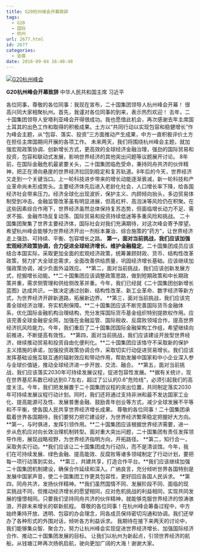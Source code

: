 ```yaml
---
title: G20杭州峰会开幕致辞
tags:
  - G20
  - 国际
  - 杭州
url: 2677.html
id: 2677
categories:
  - 会展
date: 2016-09-04 16:40:48
---
```


[![G20杭州峰会](http://photo.guolaijie.com/rooufer/uploads/2016/09/G20杭州峰会.jpg)](http://photo.guolaijie.com/rooufer/uploads/2016/09/G20杭州峰会.jpg)

**G20杭州峰会开幕致辞** 中华人民共和国主席 习近平

各位同事，尊敬的各位同事：我现在宣布，二十国集团领导人杭州峰会开幕！ 很高兴同大家相聚杭州。首先，我谨对各位同事的到来，表示热烈欢迎！ 去年，二十国集团领导人安塔利亚峰会开得很成功。我也愿借此机会，再次感谢去年主席国土耳其的出色工作和取得的积极成果。土方以“共同行动以实现包容和稳健增长”作为峰会主题，从“包容、落实、投资”三方面推动产生成果，中方一直积极评价土方在担任主席国期间开展的各项工作。 未来两天，我们将围绕杭州峰会主题，就加强宏观政策协调、创新增长方式，更高效的全球经济金融治理，强劲的国际贸易和投资，包容和联动式发展，影响世界经济的其他突出问题等议题展开讨论。 8年前，在国际金融危机最紧要关头，二十国集团临危受命，秉持同舟共济的伙伴精神，把正在滑向悬崖的世界经济拉回到稳定和复苏轨道。8年后的今天，世界经济又走到一个关键当口。上一轮科技进步带来的增长动能逐渐衰减，新一轮科技和产业革命尚未形成势头。主要经济体先后进入老龄化社会，人口增长率下降，给各国经济社会带来压力。经济全球化出现波折，保护主义、内顾倾向抬头，多边贸易体制受到冲击。金融监管改革虽有明显进展，但高杠杆、高泡沫等风险仍在积聚。在这些因素综合作用下，世界经济虽然总体保持复苏态势，但面临增长动力不足、需求不振、金融市场反复动荡、国际贸易和投资持续低迷等多重风险和挑战。 二十国集团聚集了世界主要经济体，国际社会对我们充满期待，对这次峰会寄予厚望。希望杭州峰会能够为世界经济开出一剂标本兼治、综合施策的“药方”，让世界经济走上强劲、可持续、平衡、包容增长之路。 **第一，面对当前挑战，我们应该加强宏观经济政策协调，合力促进全球经济增长、维护金融稳定**。二十国集团成员应该结合本国实际，采取更加全面的宏观经济政策，统筹兼顾财政、货币、结构性改革政策，努力扩大全球总需求，全面改善供给质量，巩固经济增长基础。应该继续加强政策协调，减少负面外溢效应。 **第二，面对当前挑战，我们应该创新发展方式，挖掘增长动能。**二十国集团应该调整政策思路，做到短期政策和中长期政策并重，需求侧管理和供给侧改革并重。今年，我们已经就《二十国集团创新增长蓝图》达成共识，一致决定通过创新、结构性改革、新工业革命、数字经济等新方式，为世界经济开辟新道路，拓展新边界。 **第三，面对当前挑战，我们应该完善全球经济治理，夯实机制保障。**二十国集团应该不断完善国际货币金融体系，优化国际金融机构治理结构，充分发挥国际货币基金组织特别提款权作用。应该完善全球金融安全网，加强在金融监管、国际税收、反腐败领域合作，提高世界经济抗风险能力。今年，我们重启了二十国集团国际金融架构工作组，希望继续向前推进，不断提高有效性。 **第四，面对当前挑战，我们应该建设开放型世界经济，继续推动贸易和投资自由化便利化。**二十国集团应该恪守不采取新的保护主义措施的承诺，加强投资政策协调合作，采取切实行动促进贸易增长。我们应该发挥基础设施互联互通的辐射效应和带动作用，帮助发展中国家和中小企业深入参与全球价值链，推动全球经济进一步开放、交流、融合。 **第五，面对当前挑战，我们应该落实2030年可持续发展议程，促进包容性发展。**据有关统计，现在世界基尼系数已经达到0.7左右，超过了公认的0.6“危险线”，必须引起我们的高度关注。今年，我们把发展置于二十国集团议程的突出位置，共同制定落实2030年可持续发展议程行动计划。同时，我们还将通过支持非洲和最不发达国家工业化、提高能源可及性、发展普惠金融、鼓励青年创业等方式，减少全球发展不平等和不平衡，使各国人民共享世界经济增长成果。 尊敬的各位同事！二十国集团承载着世界各国期待，我们要努力把它建设好，为世界经济繁荣稳定把握好大方向。 **第一，与时俱进，发挥引领作用。**二十国集团应该根据世界经济需要，进一步从危机应对向长效治理机制转型。面对重大突出问题，二十国集团有责任发挥领导作用，展现战略视野，为世界经济指明方向，开拓路径。 **第二，知行合一，采取务实行动。**我们应该让二十国集团成为行动队，而不是清谈馆。今年，我们在可持续发展、绿色金融、提高能效、反腐败等诸多领域制定了行动计划，要把每一项行动落到实处。 **第三，共建共享，打造合作平台。**我们应该继续加强二十国集团机制建设，确保合作延续和深入。广纳良言，充分倾听世界各国特别是发展中国家声音，使二十国集团工作更具包容性，更好回应各国人民诉求。 **第四，同舟共济，发扬伙伴精神。**我们虽然国情不同、发展阶段不同、面临的现实挑战不同，但推动经济增长的愿望相同，应对危机挑战的利益相同，实现共同发展的憧憬相同。只要我们坚持同舟共济的伙伴精神，就能够克服世界经济的惊涛骇浪，开辟未来增长的崭新航程。 尊敬的各位同事！在杭州峰会筹备过程中，中方始终秉持开放、透明、包容的办会理念，同各成员保持密切沟通和协调。我们还举办了各种形式的外围对话，倾听各方利益诉求。 我期待在接下来两天的讨论中，我们能够集众智、聚合力，努力让杭州峰会实现促进世界经济增长、加强国际经济合作、推动二十国集团发展的目标。 让我们以杭州为新起点，引领世界经济的航船，从钱塘江畔再次扬帆启航，驶向更加广阔的大海！谢谢大家。